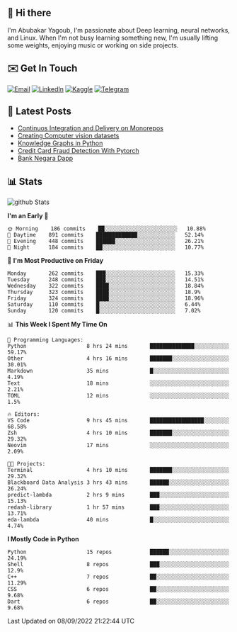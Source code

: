 ## 👋 Hi there

I'm Abubakar Yagoub, I'm passionate about Deep learning, neural networks, and
Linux. When I'm not busy learning something new, I'm usually lifting some
weights, enjoying music or working on side projects.

## ✉️ Get In Touch

[![Email](https://img.shields.io/badge/Email-f1f1f1?style=for-the-badge&logo=gmail&logoColor=0f111a)](mailto:git@blacksuan19.dev)
[![LinkedIn](https://img.shields.io/badge/LinkedIn-0077B5?style=for-the-badge&logo=linkedin&logoColor=white)](https://www.linkedin.com/in/blacksuan19/)
[![Kaggle](https://img.shields.io/badge/Kaggle-5acfff?style=for-the-badge&logo=kaggle&logoColor=white)](http://kaggle.com/abubakaryagob/)
[![Telegram](https://img.shields.io/badge/Telegram-2CA5E0?style=for-the-badge&logo=telegram&logoColor=white)](https://t.me/blacksuan19)

## 📩 Latest Posts

<!-- BLOG-POST-LIST:START -->
- [Continuos Integration and Delivery on Monorepos](http://blacksuan19.dev/blog/github-actions-monorepos/)
- [Creating Computer vision datasets](http://blacksuan19.dev/blog/creating-datasets/)
- [Knowledge Graphs in Python](http://blacksuan19.dev/projects/Knowledge_Graphs/)
- [Credit Card Fraud Detection With Pytorch](http://blacksuan19.dev/projects/credit-card-fraud-detection-with-pytorch/)
- [Bank Negara Dapp](http://blacksuan19.dev/projects/bank-negara/)
<!-- BLOG-POST-LIST:END -->

## 📊 Stats

![github Stats](https://github-readme-stats.vercel.app/api?username=blacksuan19&theme=github_dark&show_icons=true&count_private=true&custom_title=Github%20Stats&hide_border=true)

<!--START_SECTION:waka-->
**I'm an Early 🐤** 

```text
🌞 Morning    186 commits    ██░░░░░░░░░░░░░░░░░░░░░░░   10.88% 
🌆 Daytime    891 commits    █████████████░░░░░░░░░░░░   52.14% 
🌃 Evening    448 commits    ██████░░░░░░░░░░░░░░░░░░░   26.21% 
🌙 Night      184 commits    ██░░░░░░░░░░░░░░░░░░░░░░░   10.77%

```
📅 **I'm Most Productive on Friday** 

```text
Monday       262 commits    ███░░░░░░░░░░░░░░░░░░░░░░   15.33% 
Tuesday      248 commits    ███░░░░░░░░░░░░░░░░░░░░░░   14.51% 
Wednesday    322 commits    ████░░░░░░░░░░░░░░░░░░░░░   18.84% 
Thursday     323 commits    ████░░░░░░░░░░░░░░░░░░░░░   18.9% 
Friday       324 commits    ████░░░░░░░░░░░░░░░░░░░░░   18.96% 
Saturday     110 commits    █░░░░░░░░░░░░░░░░░░░░░░░░   6.44% 
Sunday       120 commits    █░░░░░░░░░░░░░░░░░░░░░░░░   7.02%

```


📊 **This Week I Spent My Time On** 

```text
💬 Programming Languages: 
Python                   8 hrs 24 mins       ██████████████░░░░░░░░░░░   59.17% 
Other                    4 hrs 16 mins       ███████░░░░░░░░░░░░░░░░░░   30.01% 
Markdown                 35 mins             █░░░░░░░░░░░░░░░░░░░░░░░░   4.19% 
Text                     18 mins             ░░░░░░░░░░░░░░░░░░░░░░░░░   2.21% 
TOML                     12 mins             ░░░░░░░░░░░░░░░░░░░░░░░░░   1.5%

🔥 Editors: 
VS Code                  9 hrs 45 mins       █████████████████░░░░░░░░   68.58% 
Zsh                      4 hrs 10 mins       ███████░░░░░░░░░░░░░░░░░░   29.32% 
Neovim                   17 mins             ░░░░░░░░░░░░░░░░░░░░░░░░░   2.09%

🐱‍💻 Projects: 
Terminal                 4 hrs 10 mins       ███████░░░░░░░░░░░░░░░░░░   29.32% 
Blackboard Data Analysis 3 hrs 43 mins       ██████░░░░░░░░░░░░░░░░░░░   26.24% 
predict-lambda           2 hrs 9 mins        ███░░░░░░░░░░░░░░░░░░░░░░   15.13% 
redash-library           1 hr 57 mins        ███░░░░░░░░░░░░░░░░░░░░░░   13.71% 
eda-lambda               40 mins             █░░░░░░░░░░░░░░░░░░░░░░░░   4.74%

```

**I Mostly Code in Python** 

```text
Python                   15 repos            ██████░░░░░░░░░░░░░░░░░░░   24.19% 
Shell                    8 repos             ███░░░░░░░░░░░░░░░░░░░░░░   12.9% 
C++                      7 repos             ██░░░░░░░░░░░░░░░░░░░░░░░   11.29% 
CSS                      6 repos             ██░░░░░░░░░░░░░░░░░░░░░░░   9.68% 
Dart                     6 repos             ██░░░░░░░░░░░░░░░░░░░░░░░   9.68%

```



 Last Updated on 08/09/2022 21:22:44 UTC
<!--END_SECTION:waka-->
